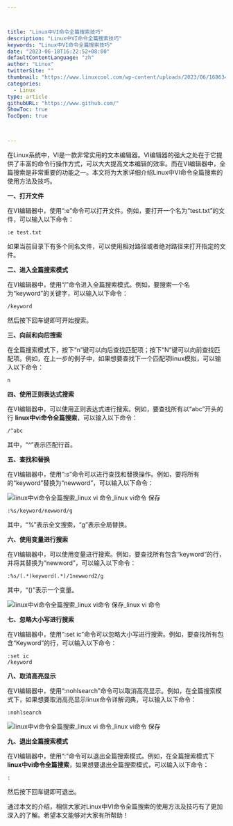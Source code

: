 ```yaml
---



title: "Linux中VI命令全篇搜索技巧"
description: "Linux中VI命令全篇搜索技巧"
keywords: "Linux中VI命令全篇搜索技巧"
date: "2023-06-18T16:22:52+08:00"
defaultContentLanguage: "zh"
author: "Linux"
twitterSite: ""
thumbnail: "https://www.linuxcool.com/wp-content/uploads/2023/06/1686340887596_1.png"
categories:
  - Linux
type: article
githubURL: "https://www.github.com/"
ShowToc: true
TocOpen: true



---
```


在Linux系统中，VI是一款非常实用的文本编辑器。VI编辑器的强大之处在于它提供了丰富的命令行操作方式，可以大大提高文本编辑的效率。而在VI编辑器中，全篇搜索是非常重要的功能之一。本文将为大家详细介绍Linux中VI命令全篇搜索的使用方法及技巧。

**一、打开文件**

在VI编辑器中，使用“:e”命令可以打开文件。例如，要打开一个名为“test.txt”的文件，可以输入以下命令：

```
:e test.txt
```

如果当前目录下有多个同名文件，可以使用相对路径或者绝对路径来打开指定的文件。

**二、进入全篇搜索模式**

在VI编辑器中，使用“/”命令进入全篇搜索模式。例如，要搜索一个名为“keyword”的关键字，可以输入以下命令：

```
/keyword
```

然后按下回车键即可开始搜索。

**三、向前和向后搜索**

在全篇搜索模式下，按下“n”键可以向后查找匹配项；按下“N”键可以向前查找匹配项。例如，在上一步的例子中，如果想要查找下一个匹配项linux模拟，可以输入以下命令：

```
n
```

**四、使用正则表达式搜索**

在VI编辑器中，可以使用正则表达式进行搜索。例如，要查找所有以“abc”开头的行 **linux中vi命令全篇搜索**，可以输入以下命令：

```
/^abc
```

其中，“^”表示匹配行首。

**五、查找和替换**

在VI编辑器中，使用“:s”命令可以进行查找和替换操作。例如，要将所有的“keyword”替换为“newword”，可以输入以下命令：

![linux中vi命令全篇搜索_linux vi 命令_linux vi命令 保存](https://www.linuxcool.com/wp-content/uploads/2023/06/1686340887596_1.png)

```
:%s/keyword/newword/g
```

其中，“%”表示全文搜索，“g”表示全局替换。

**六、使用变量进行搜索**

在VI编辑器中，可以使用变量进行搜索。例如，要查找所有包含“keyword”的行，并将其替换为“newword”，可以输入以下命令：

```
:%s/(.*)keyword(.*)/1newword2/g
```

其中，“()”表示一个变量。

![linux中vi命令全篇搜索_linux vi命令 保存_linux vi 命令](https://www.linuxcool.com/wp-content/uploads/2023/06/1686340887596_2.png)

**七、忽略大小写进行搜索**

在VI编辑器中，使用“:set ic”命令可以忽略大小写进行搜索。例如，要查找所有包含“Keyword”的行，可以输入以下命令：

```
:set ic
/keyword
```

**八、取消高亮显示**

在VI编辑器中，使用“:nohlsearch”命令可以取消高亮显示。例如，在全篇搜索模式下，如果想要取消高亮显示linux命令详解词典，可以输入以下命令：

```
:nohlsearch
```

![linux中vi命令全篇搜索_linux vi 命令_linux vi命令 保存](https://www.linuxcool.com/wp-content/uploads/2023/06/1686340887596_3.jpg)

**九、退出全篇搜索模式**

在VI编辑器中，使用“:”命令可以退出全篇搜索模式。例如，在全篇搜索模式下 **linux中vi命令全篇搜索**，如果想要退出全篇搜索模式，可以输入以下命令：

```
:
```

然后按下回车键即可退出。

通过本文的介绍，相信大家对Linux中VI命令全篇搜索的使用方法及技巧有了更加深入的了解。希望本文能够对大家有所帮助！